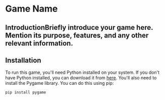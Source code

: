 # Game Name
## IntroductionBriefly introduce your game here. Mention its purpose, features, and any other relevant information.
## Installation
To run this game, you'll need Python installed on your system. If you don't have Python installed, you can download it from [here](https://www.python.org/downloads/).
You'll also need to install the Pygame library. You can do this using pip:
```bash
pip install pygame
